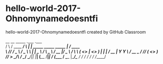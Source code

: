 
# hello-world-2017-Ohnomynamedoesntfi
hello-world-2017-Ohnomynamedoesntfi created by GitHub Classroom




 __      __              _____  .___                                .___             
/  \    /  \____   _____/ ____\ |   | _____    _____   _____      __| _/____   ____  
\   \/\/   /  _ \ /  _ \   __\  |   | \__  \  /     \  \__  \    / __ |/  _ \ / ___\ 
 \        (  <_> |  <_> )  |    |   |  / __ \|  Y Y  \  / __ \_ / /_/ (  <_> ) /_/  >
  \__/\  / \____/ \____/|__|    |___| (____  /__|_|  / (____  / \____ |\____/\___  / 
       \/                                  \/      \/       \/       \/     /_____/  
       
